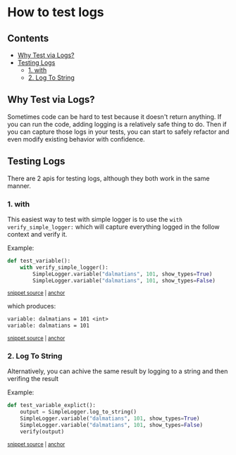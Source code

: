# How to test logs

<!-- toc -->
## Contents

  * [Why Test via Logs?](#why-test-via-logs)
  * [Testing Logs](#testing-logs)
    * [1. with](#1-with)
    * [2. Log To String](#2-log-to-string)<!-- endToc -->

## Why Test via Logs?

Sometimes code can be hard to test because it doesn't return anything.
If you can run the code, adding logging is a relatively safe thing to do. 
Then if you can capture those logs in your tests, you can start to safely refactor and even modify existing behavior with confidence.


## Testing Logs

There are 2 apis for testing logs, although they both work in the same manner.
### 1. with

This easiest way to test with simple logger is to use the  `with verify_simple_logger:` which will
capture everything logged in the follow context and verify it. 

Example:

<!-- snippet: verify_simple_logger_example -->
<a id='snippet-verify_simple_logger_example'></a>
```py
def test_variable():
    with verify_simple_logger():
        SimpleLogger.variable("dalmatians", 101, show_types=True)
        SimpleLogger.variable("dalmatians", 101, show_types=False)
```
<sup><a href='/tests/test_simple_logger.py#L74-L81' title='Snippet source file'>snippet source</a> | <a href='#snippet-verify_simple_logger_example' title='Start of snippet'>anchor</a></sup>
<!-- endSnippet -->

which produces:

<!-- snippet: test_simple_logger.test_variable.approved.txt -->
<a id='snippet-test_simple_logger.test_variable.approved.txt'></a>
```txt
variable: dalmatians = 101 <int>
variable: dalmatians = 101
```
<sup><a href='/tests/approved_files/test_simple_logger.test_variable.approved.txt#L1-L2' title='Snippet source file'>snippet source</a> | <a href='#snippet-test_simple_logger.test_variable.approved.txt' title='Start of snippet'>anchor</a></sup>
<!-- endSnippet -->

### 2. Log To String

Alternatively, you can achive the same result by logging to a string and then verifing the result

Example:

<!-- snippet: verify_simple_logger_long_example -->
<a id='snippet-verify_simple_logger_long_example'></a>
```py
def test_variable_explict():
    output = SimpleLogger.log_to_string()
    SimpleLogger.variable("dalmatians", 101, show_types=True)
    SimpleLogger.variable("dalmatians", 101, show_types=False)
    verify(output)
```
<sup><a href='/tests/test_simple_logger.py#L83-L91' title='Snippet source file'>snippet source</a> | <a href='#snippet-verify_simple_logger_long_example' title='Start of snippet'>anchor</a></sup>
<!-- endSnippet -->
